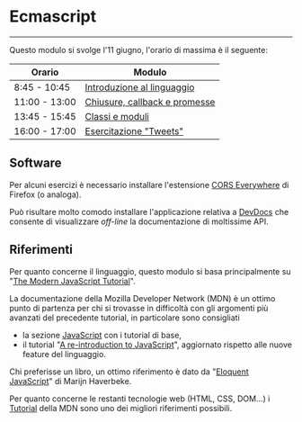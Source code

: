 # Ecmascript

---

Questo modulo si svolge l'11 giugno, l'orario di massima è il seguente:

Orario | Modulo 
--- | --- 
 8:45 - 10:45 | [Introduzione al linguaggio](https://github.com/mapio/fp-spa-2019/tree/master/moduli/ecmascript/01-intro)
11:00 - 13:00 | [Chiusure, callback e promesse](02-async)
13:45 - 15:45 | [Classi e moduli](03-oop)
16:00 - 17:00 | [Esercitazione "Tweets"](04-tweets)

## Software

Per alcuni esercizi è necessario installare l'estensione [CORS Everywhere](https://addons.mozilla.org/en-US/firefox/addon/cors-everywhere/) di Firefox (o analoga).

Può risultare molto comodo installare l'applicazione relativa a [DevDocs](https://devdocs.io/) che consente di visualizzare *off-line* la documentazione di moltissime API.

## Riferimenti

Per quanto concerne il linguaggio, questo modulo si basa principalmente su "[The Modern JavaScript Tutorial](https://javascript.info/)".

La documentazione della Mozilla Developer Network (MDN) è un ottimo punto di partenza per chi si trovasse in difficoltà con gli argomenti più avanzati del precedente tutorial, in particolare sono consigliati

* la sezione [JavaScript](https://developer.mozilla.org/en-US/docs/Web/JavaScript) con i tutorial di base,
* il tutorial "[A re-introduction to JavaScript](https://developer.mozilla.org/en-US/docs/Web/JavaScript/A_re-introduction_to_JavaScript)", aggiornato rispetto alle nuove feature del linguaggio.

Chi preferisse un libro, un ottimo riferimento è dato da "[Eloquent JavaScript](https://eloquentjavascript.net/)" di Marijn Haverbeke.

Per quanto concerne le restanti tecnologie web (HTML, CSS, DOM…) i [Tutorial](https://developer.mozilla.org/en-US/docs/Web/Tutorials) della MDN sono uno dei migliori riferimenti possibili.
